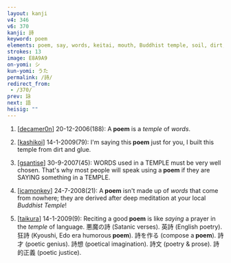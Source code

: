 ```yaml
---
layout: kanji
v4: 346
v6: 370
kanji: 詩
keyword: poem
elements: poem, say, words, keitai, mouth, Buddhist temple, soil, dirt, ground, glue
strokes: 13
image: E8A9A9
on-yomi: シ
kun-yomi: うた
permalink: /詩/
redirect_from:
 - /370/
prev: 詠
next: 語
heisig: ""
---
```


1) [<a href="http://kanji.koohii.com/profile/decamer0n">decamer0n</a>] 20-12-2006(188): A<strong> poem</strong> is a <em>temple</em> of <em>words</em>.

2) [<a href="http://kanji.koohii.com/profile/kashikoi">kashikoi</a>] 14-1-2009(79): I&#039;m saying this<strong> poem</strong> just for you, I built this temple from dirt and glue.

3) [<a href="http://kanji.koohii.com/profile/gsantise">gsantise</a>] 30-9-2007(45): WORDS used in a TEMPLE must be very well chosen. That&#039;s why most people will speak using a<strong> poem</strong> if they are SAYING something in a TEMPLE.

4) [<a href="http://kanji.koohii.com/profile/icamonkey">icamonkey</a>] 24-7-2008(21): A<strong> poem</strong> isn&#039;t made up of <em>words</em> that come from nowhere; they are derived after deep meditation at your local <em>Buddhist Temple</em>!

5) [<a href="http://kanji.koohii.com/profile/taikura">taikura</a>] 14-1-2009(9): Reciting a good<strong> poem</strong> is like <em>saying</em> a prayer in the <em>temple</em> of language. 悪魔の詩 (Satanic verses). 英詩 (English poetry). 狂詩 (Kyoushi, Edo era humorous<strong> poem</strong>). 詩を作る (compose a<strong> poem</strong>). 詩才 (poetic genius). 詩想 (poetical imagination). 詩文 (poetry &amp; prose). 詩的正義 (poetic justice).


